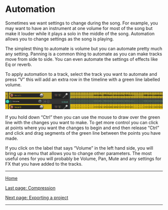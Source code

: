 # Automation

Sometimes we want settings to change during the song. For example, you may want to have an instrument at one volume for most of the song but make it louder while it plays a solo in the middle of the song. Automation allows you to change settings as the song is playing.

The simplest thing to automate is volume but you can automate pretty much any setting. Panning is a common thing to automate as you can make tracks move from side to side.
You can even automate the settings of effects like Eq or reverb.

To apply automation to a track, select the track you want to automate and press “V” this will add an extra row in the timeline with a green line labelled volume.

![Automation](../images/automation.png)

If you hold down “Ctrl” then you can use the mouse to draw over the green line with the changes you want to make. To get more control you can click at points where you want the changes to begin and end then release “Ctrl” and click and drag segments of the green line between the points you have made.

If you click on the label that says “Volume” in the left hand side, you will bring up a menu that allows you to change other parameters. The most useful ones for you will probably be Volume, Pan, Mute and any settings for FX that you have added to the tracks.

---

[Home](../README.md)

[Last page: Compression](04-compression.md)

[Next page: Exporting a project](06-exporting.md)

---
